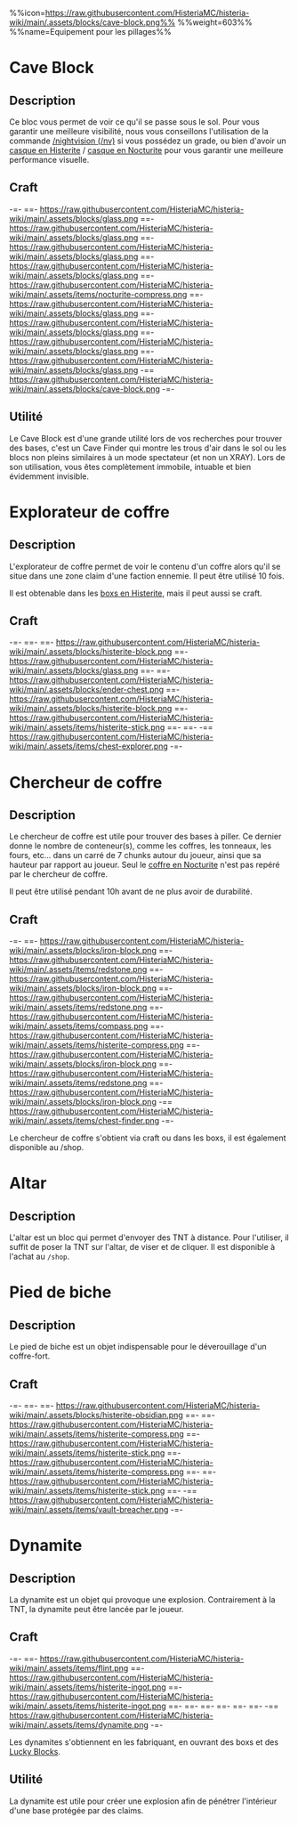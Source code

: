 %%icon=https://raw.githubusercontent.com/HisteriaMC/histeria-wiki/main/.assets/blocks/cave-block.png%%
%%weight=603%%
%%name=Equipement pour les pillages%%

# Cave Block

## Description
Ce bloc vous permet de voir ce qu'il se passe sous le sol. Pour vous garantir une meilleure visibilité, nous vous conseillons l'utilisation de la commande [/nightvision (/nv)](https://histeria.fr/wiki/commandes/graded-commands) si vous possédez un grade, ou bien d'avoir un [casque en Histerite](https://histeria.fr/wiki/armures/histerite-helmet) / [casque en Nocturite](https://histeria.fr/wiki/armures/nocturite-helmet) pour vous garantir une meilleure performance visuelle.

## Craft  
-=-
 ==- https://raw.githubusercontent.com/HisteriaMC/histeria-wiki/main/.assets/blocks/glass.png
 ==- https://raw.githubusercontent.com/HisteriaMC/histeria-wiki/main/.assets/blocks/glass.png
 ==- https://raw.githubusercontent.com/HisteriaMC/histeria-wiki/main/.assets/blocks/glass.png
 ==- https://raw.githubusercontent.com/HisteriaMC/histeria-wiki/main/.assets/blocks/glass.png
 ==- https://raw.githubusercontent.com/HisteriaMC/histeria-wiki/main/.assets/items/nocturite-compress.png
 ==- https://raw.githubusercontent.com/HisteriaMC/histeria-wiki/main/.assets/blocks/glass.png
 ==- https://raw.githubusercontent.com/HisteriaMC/histeria-wiki/main/.assets/blocks/glass.png
 ==- https://raw.githubusercontent.com/HisteriaMC/histeria-wiki/main/.assets/blocks/glass.png
 ==- https://raw.githubusercontent.com/HisteriaMC/histeria-wiki/main/.assets/blocks/glass.png
 -== https://raw.githubusercontent.com/HisteriaMC/histeria-wiki/main/.assets/blocks/cave-block.png
-=-

## Utilité
Le Cave Block est d'une grande utilité lors de vos recherches pour trouver des bases, c'est un Cave Finder qui montre les trous d'air dans le sol ou les blocs non pleins similaires à un mode spectateur (et non un XRAY).
Lors de son utilisation, vous êtes complètement immobile, intuable et bien évidemment invisible.


# Explorateur de coffre

## Description

L'explorateur de coffre permet de voir le contenu d'un coffre alors qu'il se situe dans une zone claim d'une faction ennemie. Il peut être utilisé 10 fois.

Il est obtenable dans les [boxs en Histerite](https://histeria.fr/wiki/2-equipement/keys), mais il peut aussi se craft.

## Craft

-=-
 ==- 
 ==- https://raw.githubusercontent.com/HisteriaMC/histeria-wiki/main/.assets/blocks/histerite-block.png
 ==- https://raw.githubusercontent.com/HisteriaMC/histeria-wiki/main/.assets/blocks/glass.png
 ==- 
 ==- https://raw.githubusercontent.com/HisteriaMC/histeria-wiki/main/.assets/blocks/ender-chest.png
 ==- https://raw.githubusercontent.com/HisteriaMC/histeria-wiki/main/.assets/blocks/histerite-block.png
 ==- https://raw.githubusercontent.com/HisteriaMC/histeria-wiki/main/.assets/items/histerite-stick.png
 ==- 
 ==- 
 -== https://raw.githubusercontent.com/HisteriaMC/histeria-wiki/main/.assets/items/chest-explorer.png
-=-


# Chercheur de coffre

## Description
Le chercheur de coffre est utile pour trouver des bases à piller. Ce dernier donne le nombre de conteneur(s), comme les coffres, les tonneaux, les fours, etc... dans un carré de 7 chunks autour du joueur, ainsi que sa hauteur par rapport au joueur. Seul le [coffre en Nocturite](https://histeria.fr/wiki/2-equipement/base) n'est pas repéré par le chercheur de coffre.

Il peut être utilisé pendant 10h avant de ne plus avoir de durabilité.

## Craft
-=-
 ==- https://raw.githubusercontent.com/HisteriaMC/histeria-wiki/main/.assets/blocks/iron-block.png
 ==- https://raw.githubusercontent.com/HisteriaMC/histeria-wiki/main/.assets/items/redstone.png
 ==- https://raw.githubusercontent.com/HisteriaMC/histeria-wiki/main/.assets/blocks/iron-block.png
 ==- https://raw.githubusercontent.com/HisteriaMC/histeria-wiki/main/.assets/items/redstone.png
 ==- https://raw.githubusercontent.com/HisteriaMC/histeria-wiki/main/.assets/items/compass.png
 ==- https://raw.githubusercontent.com/HisteriaMC/histeria-wiki/main/.assets/items/histerite-compress.png
 ==- https://raw.githubusercontent.com/HisteriaMC/histeria-wiki/main/.assets/blocks/iron-block.png
 ==- https://raw.githubusercontent.com/HisteriaMC/histeria-wiki/main/.assets/items/redstone.png
 ==- https://raw.githubusercontent.com/HisteriaMC/histeria-wiki/main/.assets/blocks/iron-block.png
 -== https://raw.githubusercontent.com/HisteriaMC/histeria-wiki/main/.assets/items/chest-finder.png
-=-

Le chercheur de coffre s'obtient via craft ou dans les boxs, il est également disponible au /shop.


# Altar

## Description

L'altar est un bloc qui permet d'envoyer des TNT à distance. Pour l'utiliser, il suffit de poser la TNT sur l'altar, de viser et de cliquer. Il est disponible à l'achat au `/shop`.


# Pied de biche

## Description

Le pied de biche est un objet indispensable pour le déverouillage d'un coffre-fort.

## Craft

-=-
 ==- 
 ==- https://raw.githubusercontent.com/HisteriaMC/histeria-wiki/main/.assets/blocks/histerite-obsidian.png
 ==- 
 ==- https://raw.githubusercontent.com/HisteriaMC/histeria-wiki/main/.assets/items/histerite-compress.png
 ==- https://raw.githubusercontent.com/HisteriaMC/histeria-wiki/main/.assets/items/histerite-stick.png
 ==- https://raw.githubusercontent.com/HisteriaMC/histeria-wiki/main/.assets/items/histerite-compress.png
 ==- 
 ==- https://raw.githubusercontent.com/HisteriaMC/histeria-wiki/main/.assets/items/histerite-stick.png
 ==- 
 -== https://raw.githubusercontent.com/HisteriaMC/histeria-wiki/main/.assets/items/vault-breacher.png
-=-


# Dynamite

## Description
La dynamite est un objet qui provoque une explosion. Contrairement à la TNT, la dynamite peut être lancée par le joueur.

## Craft
-=-
 ==- https://raw.githubusercontent.com/HisteriaMC/histeria-wiki/main/.assets/items/flint.png
 ==- https://raw.githubusercontent.com/HisteriaMC/histeria-wiki/main/.assets/items/histerite-ingot.png
 ==- https://raw.githubusercontent.com/HisteriaMC/histeria-wiki/main/.assets/items/histerite-ingot.png
 ==- 
 ==- 
 ==- 
 ==- 
 ==- 
 ==- 
 -== https://raw.githubusercontent.com/HisteriaMC/histeria-wiki/main/.assets/items/dynamite.png
-=-

Les dynamites s'obtiennent en les fabriquant, en ouvrant des boxs et des [Lucky Blocks](https://histeria.fr/wiki/blocs/lucky-block).

## Utilité
La dynamite est utile pour créer une explosion afin de pénétrer l'intérieur d'une base protégée par des claims.
